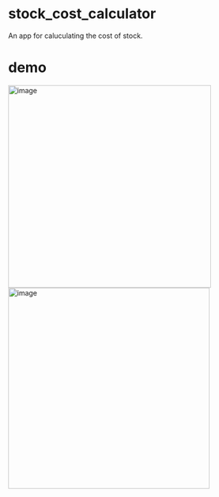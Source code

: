 # stock_cost_calculator
An app for caluculating the cost of stock.

# demo 

<img width="410" alt="image" src="https://github.com/user-attachments/assets/cd91d16c-1b4b-42b9-8353-1cae694b9e27" />

<img width="407" alt="image" src="https://github.com/user-attachments/assets/19ccda91-38e9-4256-9953-76d5101b86af" />
